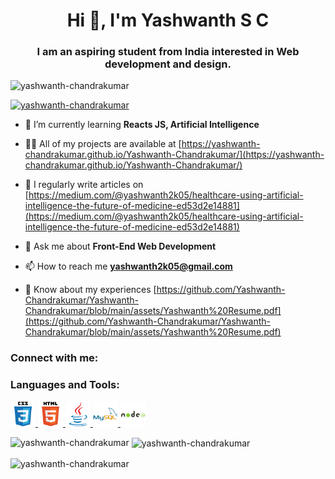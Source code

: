 <h1 align="center">Hi 👋, I'm Yashwanth S C</h1>
<h3 align="center">I am an aspiring student from India interested in Web development and design.</h3>

<p align="left"> <img src="https://komarev.com/ghpvc/?username=yashwanth-chandrakumar&label=Profile%20views&color=0e75b6&style=flat" alt="yashwanth-chandrakumar" /> </p>

<p align="left"> <a href="https://github.com/ryo-ma/github-profile-trophy"><img src="https://github-profile-trophy.vercel.app/?username=yashwanth-chandrakumar" alt="yashwanth-chandrakumar" /></a> </p>

- 🌱 I’m currently learning **Reacts JS, Artificial Intelligence**

- 👨‍💻 All of my projects are available at [https://yashwanth-chandrakumar.github.io/Yashwanth-Chandrakumar/](https://yashwanth-chandrakumar.github.io/Yashwanth-Chandrakumar/)

- 📝 I regularly write articles on [https://medium.com/@yashwanth2k05/healthcare-using-artificial-intelligence-the-future-of-medicine-ed53d2e14881](https://medium.com/@yashwanth2k05/healthcare-using-artificial-intelligence-the-future-of-medicine-ed53d2e14881)

- 💬 Ask me about **Front-End Web Development**

- 📫 How to reach me **yashwanth2k05@gmail.com**

- 📄 Know about my experiences [https://github.com/Yashwanth-Chandrakumar/Yashwanth-Chandrakumar/blob/main/assets/Yashwanth%20Resume.pdf](https://github.com/Yashwanth-Chandrakumar/Yashwanth-Chandrakumar/blob/main/assets/Yashwanth%20Resume.pdf)

<h3 align="left">Connect with me:</h3>
<p align="left">
</p>

<h3 align="left">Languages and Tools:</h3>
<p align="left"> <a href="https://www.w3schools.com/css/" target="_blank" rel="noreferrer"> <img src="https://raw.githubusercontent.com/devicons/devicon/master/icons/css3/css3-original-wordmark.svg" alt="css3" width="40" height="40"/> </a> <a href="https://www.w3.org/html/" target="_blank" rel="noreferrer"> <img src="https://raw.githubusercontent.com/devicons/devicon/master/icons/html5/html5-original-wordmark.svg" alt="html5" width="40" height="40"/> </a> <a href="https://www.java.com" target="_blank" rel="noreferrer"> <img src="https://raw.githubusercontent.com/devicons/devicon/master/icons/java/java-original.svg" alt="java" width="40" height="40"/> </a> <a href="https://www.mysql.com/" target="_blank" rel="noreferrer"> <img src="https://raw.githubusercontent.com/devicons/devicon/master/icons/mysql/mysql-original-wordmark.svg" alt="mysql" width="40" height="40"/> </a> <a href="https://nodejs.org" target="_blank" rel="noreferrer"> <img src="https://raw.githubusercontent.com/devicons/devicon/master/icons/nodejs/nodejs-original-wordmark.svg" alt="nodejs" width="40" height="40"/> </a> </p>

<p><img align="left" src="https://github-readme-stats.vercel.app/api/top-langs?username=yashwanth-chandrakumar&show_icons=true&locale=en&layout=compact" alt="yashwanth-chandrakumar" /></p>

<p>&nbsp;<img align="center" src="https://github-readme-stats.vercel.app/api?username=yashwanth-chandrakumar&show_icons=true&locale=en" alt="yashwanth-chandrakumar" /></p>

<p><img align="center" src="https://github-readme-streak-stats.herokuapp.com/?user=yashwanth-chandrakumar&" alt="yashwanth-chandrakumar" /></p>
